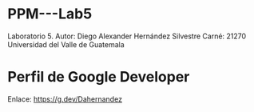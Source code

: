 # PPM---Lab5
Laboratorio 5. 
Autor: Diego Alexander Hernández Silvestre
Carné: 21270
Universidad del Valle de Guatemala

# Perfil de Google Developer
Enlace: https://g.dev/Dahernandez
